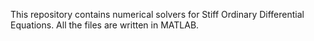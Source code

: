 This repository contains numerical solvers for Stiff Ordinary Differential Equations. All the files are written in MATLAB.
